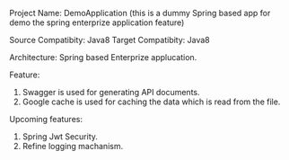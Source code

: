 Project Name: DemoApplication (this is a dummy Spring based app for demo the spring enterprize application feature)

Source Compatibity: Java8
Target Compatibity: Java8

Architecture: Spring based Enterprize applucation.

Feature:

1. Swagger is used for generating API documents.
2. Google cache is used for caching the data which is read from the file.

Upcoming features:
1. Spring Jwt Security.
2. Refine logging machanism.
